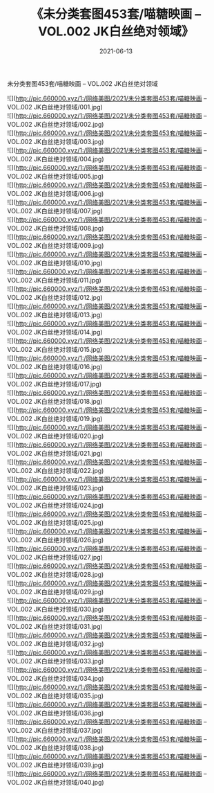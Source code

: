 ﻿---
layout: post
title:  《未分类套图453套/喵糖映画 – VOL.002 JK白丝绝对领域》
date:   2021-06-13
img: http://pic.660000.xyz/1:/网络美图/2021/未分类套图453套/喵糖映画 – VOL.002 JK白丝绝对领域/000.jpg
categories: [美女, 清纯, 唯美]
---

未分类套图453套/喵糖映画 – VOL.002 JK白丝绝对领域

 ![](http://pic.660000.xyz/1:/网络美图/2021/未分类套图453套/喵糖映画 – VOL.002 JK白丝绝对领域/001.jpg) <br>![](http://pic.660000.xyz/1:/网络美图/2021/未分类套图453套/喵糖映画 – VOL.002 JK白丝绝对领域/002.jpg) <br>![](http://pic.660000.xyz/1:/网络美图/2021/未分类套图453套/喵糖映画 – VOL.002 JK白丝绝对领域/003.jpg) <br>![](http://pic.660000.xyz/1:/网络美图/2021/未分类套图453套/喵糖映画 – VOL.002 JK白丝绝对领域/004.jpg) <br>![](http://pic.660000.xyz/1:/网络美图/2021/未分类套图453套/喵糖映画 – VOL.002 JK白丝绝对领域/005.jpg) <br>![](http://pic.660000.xyz/1:/网络美图/2021/未分类套图453套/喵糖映画 – VOL.002 JK白丝绝对领域/006.jpg) <br>![](http://pic.660000.xyz/1:/网络美图/2021/未分类套图453套/喵糖映画 – VOL.002 JK白丝绝对领域/007.jpg) <br>![](http://pic.660000.xyz/1:/网络美图/2021/未分类套图453套/喵糖映画 – VOL.002 JK白丝绝对领域/008.jpg) <br>![](http://pic.660000.xyz/1:/网络美图/2021/未分类套图453套/喵糖映画 – VOL.002 JK白丝绝对领域/009.jpg) <br>![](http://pic.660000.xyz/1:/网络美图/2021/未分类套图453套/喵糖映画 – VOL.002 JK白丝绝对领域/010.jpg) <br>![](http://pic.660000.xyz/1:/网络美图/2021/未分类套图453套/喵糖映画 – VOL.002 JK白丝绝对领域/011.jpg) <br>![](http://pic.660000.xyz/1:/网络美图/2021/未分类套图453套/喵糖映画 – VOL.002 JK白丝绝对领域/012.jpg) <br>![](http://pic.660000.xyz/1:/网络美图/2021/未分类套图453套/喵糖映画 – VOL.002 JK白丝绝对领域/013.jpg) <br>![](http://pic.660000.xyz/1:/网络美图/2021/未分类套图453套/喵糖映画 – VOL.002 JK白丝绝对领域/014.jpg) <br>![](http://pic.660000.xyz/1:/网络美图/2021/未分类套图453套/喵糖映画 – VOL.002 JK白丝绝对领域/015.jpg) <br>![](http://pic.660000.xyz/1:/网络美图/2021/未分类套图453套/喵糖映画 – VOL.002 JK白丝绝对领域/016.jpg) <br>![](http://pic.660000.xyz/1:/网络美图/2021/未分类套图453套/喵糖映画 – VOL.002 JK白丝绝对领域/017.jpg) <br>![](http://pic.660000.xyz/1:/网络美图/2021/未分类套图453套/喵糖映画 – VOL.002 JK白丝绝对领域/018.jpg) <br>![](http://pic.660000.xyz/1:/网络美图/2021/未分类套图453套/喵糖映画 – VOL.002 JK白丝绝对领域/019.jpg) <br>![](http://pic.660000.xyz/1:/网络美图/2021/未分类套图453套/喵糖映画 – VOL.002 JK白丝绝对领域/020.jpg) <br>![](http://pic.660000.xyz/1:/网络美图/2021/未分类套图453套/喵糖映画 – VOL.002 JK白丝绝对领域/021.jpg) <br>![](http://pic.660000.xyz/1:/网络美图/2021/未分类套图453套/喵糖映画 – VOL.002 JK白丝绝对领域/022.jpg) <br>![](http://pic.660000.xyz/1:/网络美图/2021/未分类套图453套/喵糖映画 – VOL.002 JK白丝绝对领域/023.jpg) <br>![](http://pic.660000.xyz/1:/网络美图/2021/未分类套图453套/喵糖映画 – VOL.002 JK白丝绝对领域/024.jpg) <br>![](http://pic.660000.xyz/1:/网络美图/2021/未分类套图453套/喵糖映画 – VOL.002 JK白丝绝对领域/025.jpg) <br>![](http://pic.660000.xyz/1:/网络美图/2021/未分类套图453套/喵糖映画 – VOL.002 JK白丝绝对领域/026.jpg) <br>![](http://pic.660000.xyz/1:/网络美图/2021/未分类套图453套/喵糖映画 – VOL.002 JK白丝绝对领域/027.jpg) <br>![](http://pic.660000.xyz/1:/网络美图/2021/未分类套图453套/喵糖映画 – VOL.002 JK白丝绝对领域/028.jpg) <br>![](http://pic.660000.xyz/1:/网络美图/2021/未分类套图453套/喵糖映画 – VOL.002 JK白丝绝对领域/029.jpg) <br>![](http://pic.660000.xyz/1:/网络美图/2021/未分类套图453套/喵糖映画 – VOL.002 JK白丝绝对领域/030.jpg) <br>![](http://pic.660000.xyz/1:/网络美图/2021/未分类套图453套/喵糖映画 – VOL.002 JK白丝绝对领域/031.jpg) <br>![](http://pic.660000.xyz/1:/网络美图/2021/未分类套图453套/喵糖映画 – VOL.002 JK白丝绝对领域/032.jpg) <br>![](http://pic.660000.xyz/1:/网络美图/2021/未分类套图453套/喵糖映画 – VOL.002 JK白丝绝对领域/033.jpg) <br>![](http://pic.660000.xyz/1:/网络美图/2021/未分类套图453套/喵糖映画 – VOL.002 JK白丝绝对领域/034.jpg) <br>![](http://pic.660000.xyz/1:/网络美图/2021/未分类套图453套/喵糖映画 – VOL.002 JK白丝绝对领域/035.jpg) <br>![](http://pic.660000.xyz/1:/网络美图/2021/未分类套图453套/喵糖映画 – VOL.002 JK白丝绝对领域/036.jpg) <br>![](http://pic.660000.xyz/1:/网络美图/2021/未分类套图453套/喵糖映画 – VOL.002 JK白丝绝对领域/037.jpg) <br>![](http://pic.660000.xyz/1:/网络美图/2021/未分类套图453套/喵糖映画 – VOL.002 JK白丝绝对领域/038.jpg) <br>![](http://pic.660000.xyz/1:/网络美图/2021/未分类套图453套/喵糖映画 – VOL.002 JK白丝绝对领域/039.jpg) <br>![](http://pic.660000.xyz/1:/网络美图/2021/未分类套图453套/喵糖映画 – VOL.002 JK白丝绝对领域/040.jpg) <br>